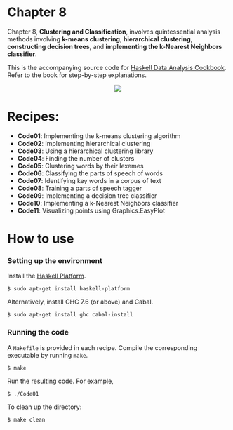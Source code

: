 # Chapter 8
Chapter 8, **Clustering and Classification**, involves quintessential analysis methods involving **k-means clustering**, **hierarchical clustering**, **constructing decision trees**, and **implementing the k-Nearest Neighbors classifier**.

This is the accompanying source code for [Haskell Data Analysis Cookbook](http://haskelldata.com).
Refer to the book for step-by-step explanations.

<p align="center"><a href="http://haskelldata.com" target="_blank"><img src="http://haskelldata.com/images/ch08.png"/></a></p>

# Recipes:
* **Code01**: Implementing the k-means clustering algorithm
* **Code02**: Implementing hierarchical clustering
* **Code03**: Using a hierarchical clustering library
* **Code04**: Finding the number of clusters
* **Code05**: Clustering words by their lexemes
* **Code06**: Classifying the parts of speech of words
* **Code07**: Identifying key words in a corpus of text
* **Code08**: Training a parts of speech tagger
* **Code09**: Implementing a decision tree classifier
* **Code10**: Implementing a k-Nearest Neighbors classifier
* **Code11**: Visualizing points using Graphics.EasyPlot

# How to use
### Setting up the environment
Install the [Haskell Platform](http://www.haskell.org/platform/).

    $ sudo apt-get install haskell-platform

Alternatively, install GHC 7.6 (or above) and Cabal.

    $ sudo apt-get install ghc cabal-install

### Running the code
A `Makefile` is provided in each recipe. Compile the corresponding executable by running `make`.

    $ make

Run the resulting code. For example,

    $ ./Code01

To clean up the directory:

    $ make clean
